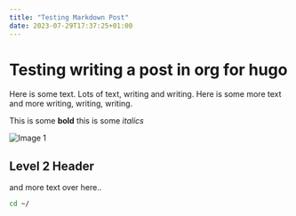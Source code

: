 ```yaml
---
title: "Testing Markdown Post"
date: 2023-07-29T17:37:25+01:00
---
```


# Testing writing a post in org for hugo

Here is some text. Lots of text, writing and writing.
Here is some more text and more writing, writing, writing.

This is some **bold** this is some *italics*

![Image 1](/doom-emacs-icon-128x128.png)

## Level 2 Header
and more text over here..

```sh
cd ~/
```
